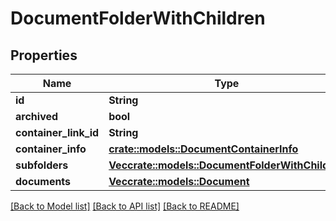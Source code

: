 # DocumentFolderWithChildren

## Properties

Name | Type | Description | Notes
------------ | ------------- | ------------- | -------------
**id** | **String** |  | 
**archived** | **bool** |  | 
**container_link_id** | **String** |  | 
**container_info** | [**crate::models::DocumentContainerInfo**](DocumentContainerInfo.md) |  | 
**subfolders** | [**Vec<crate::models::DocumentFolderWithChildren>**](DocumentFolderWithChildren.md) |  | 
**documents** | [**Vec<crate::models::Document>**](Document.md) |  | 

[[Back to Model list]](../README.md#documentation-for-models) [[Back to API list]](../README.md#documentation-for-api-endpoints) [[Back to README]](../README.md)


